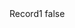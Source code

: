 <?xml version="1.0" encoding="UTF-8"?>
<CustomMetadata xmlns="http://soap.sforce.com/2006/04/metadata">
    <label>Record1</label>
    <protected>false</protected>
</CustomMetadata>
